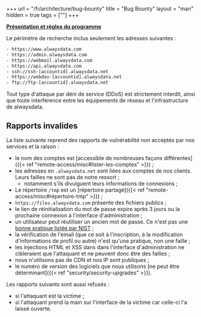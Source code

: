 +++
url = "/fr/architecture/bug-bounty"
title = "Bug Bounty"
layout = "man"
hidden = true
tags = [""]
+++

**[Présentation et règles du programme](https://www.alwaysdata.com/fr/bug-bounty/)**

Le périmètre de recherche inclus seulement les adresses suivantes :

```txt
- https://www.alwaysdata.com
- https://admin.alwaysdata.com
- https://webmail.alwaysdata.com
- https://api.alwaysdata.com
- ssh://ssh-[accountid].alwaysdata.net
- https://webdav-[accountid].alwaysdata.net
- ftp://ftp-[accountid].alwaysdata.net
```

Tout type d'attaque par déni de service (DDoS) est strictement interdit, ainsi que toute interférence entre les équipements de réseau et l'infrastructure de alwaysdata.

## Rapports invalides

La liste suivante reprend des rapports de vulnérabilité non acceptés par nos services et la raison :

* le nom des comptes est [accessible de nombreuses façons différentes]({{< ref "remote-access/misc#lister-les-comptes" >}}) ;
* les adresses en `.alwaysdata.net` sont liées aux comptes de nos clients. Leurs failles ne sont pas de notre ressort ;
	* notamment s'ils divulguent leurs informations de connexions ;
* Le répertoire `/tmp` est un [répertoire partagé]({{< ref "remote-access/misc#répertoire-tmp" >}}) ;
* `https://files.alwaysdata.com` présente des fichiers publics ;
* le lien de réinitialisation du mot de passe expire après 3 jours ou la prochaine connexion à l'interface d'administration ; 
* un utilisateur peut réutiliser un ancien mot de passe. Ce n'est pas une [bonne pratique listée par NIST](https://pages.nist.gov/800-63-3/sp800-63-3.html) ;
* la vérification de l'email (que ce soit à l'inscription, à la modification d'informations de profil ou autre) n'est qu'une pratique, non une faille ;
* les injections HTML et XSS dans dans l'interface d'administration ne cibleraient que l'attaquant et ne peuvent donc être des failles ;
* nous n'utilisons pas de CDN et nos IP sont publiques ;
* le numéro de version des logiciels que nous utilisons [ne peut être déterminant]({{< ref "security/security-upgrades" >}}).


Les rapports suivants sont aussi refusés :

- si l'attaquant est la victime ;
- si l'attaquant prend la main sur l'interface de la victime car celle-ci l'a laissé ouverte.
